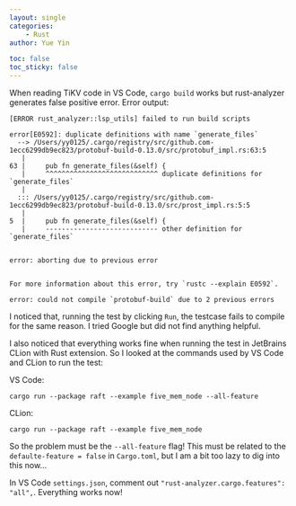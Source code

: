 ```yaml
---
layout: single
categories: 
    - Rust 
author: Yue Yin

toc: false
toc_sticky: false 
---
```


When reading TiKV code in VS Code, `cargo build` works but rust-analyzer generates false positive error. Error output:

```
[ERROR rust_analyzer::lsp_utils] failed to run build scripts

error[E0592]: duplicate definitions with name `generate_files`
  --> /Users/yy0125/.cargo/registry/src/github.com-1ecc6299db9ec823/protobuf-build-0.13.0/src/protobuf_impl.rs:63:5
   |
63 |     pub fn generate_files(&self) {
   |     ^^^^^^^^^^^^^^^^^^^^^^^^^^^^ duplicate definitions for `generate_files`
   |
  ::: /Users/yy0125/.cargo/registry/src/github.com-1ecc6299db9ec823/protobuf-build-0.13.0/src/prost_impl.rs:5:5
   |
5  |     pub fn generate_files(&self) {
   |     ---------------------------- other definition for `generate_files`


error: aborting due to previous error


For more information about this error, try `rustc --explain E0592`.

error: could not compile `protobuf-build` due to 2 previous errors
```

I noticed that, running the test by clicking `Run`, the testcase fails to compile for the same reason. I tried Google but did not find anything helpful. 

I also noticed that everything works fine when running the test in JetBrains CLion with Rust extension. So I looked at the commands used by VS Code and CLion to run the test:


VS Code:
```
cargo run --package raft --example five_mem_node --all-feature
```

CLion:
```
cargo run --package raft --example five_mem_node 
```

So the problem must be the `--all-feature` flag! This must be related to the `defaulte-feature = false` in `Cargo.toml`, but I am a bit too lazy to dig into this now...

In VS Code `settings.json`, comment out `"rust-analyzer.cargo.features": "all",`. Everything works now!

